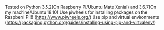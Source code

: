 Tested on Python 3.5.2(On Raspberry Pi/Ubuntu Mate Xenial) and 3.6.7(On my machine/Ubuntu 18.10)
Use piwheels for installing packages on the Raspberri Pi!!! (https://www.piwheels.org/)
Use pip and virtual environments (https://packaging.python.org/guides/installing-using-pip-and-virtualenv/)
